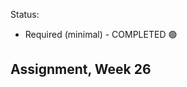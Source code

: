 Status:
- Required (minimal) - COMPLETED 🟢

Assignment, Week 26
---------------------------------------
